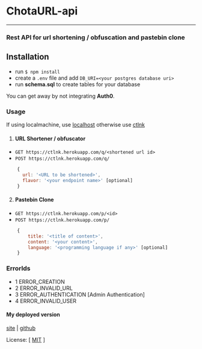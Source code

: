 # ChotaURL-api
***
### Rest API for url shortening / obfuscation and pastebin clone

## Installation

* run `$ npm install`
* create a `.env` file and add
    `DB_URI=<your postgres database uri>`
* run **schema.sql** to create tables for your database

You can get away by not integrating **Auth0**.

### Usage
If using localmachine, use [localhost](http://localhost:5000/)
    otherwise use [ctlnk](https://ctlnk.herokuapp.com)

1.  #### URL Shortener / obfuscator 

* `GET https://ctlnk.herokuapp.com/q/<shortened url id>`
* `POST https://ctlnk.herokuapp.com/q/`
```js
    {
      url: '<URL to be shortened>',
      flavor: '<your endpoint name>' [optional]
    }
```

2. #### Pastebin Clone
* `GET https://ctlnk.herokuapp.com/p/<id>`
* `POST https://ctlnk.herokuapp.com/p/`

```js
    {
        title: '<title of content>',
        content: '<your content>',
        language: '<programming language if any>' [optional]
    }
```


### ErrorIds
* 1 ERROR_CREATION
* 2 ERROR_INVALID_URL
* 3 ERROR_AUTHENTICATION [Admin Authentication]
* 4 ERROR_INVALID_USER

#### My deployed version

[site](https://chotaurl.vercel.app) | [github](https://github.com/ayushbasak/chotaurl)

License: [ [MIT](LICENSE) ]